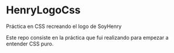 # HenryLogoCss
Práctica en CSS recreando el logo de SoyHenry

Este repo consiste en la práctica que fui realizando para empezar a entender CSS puro.
